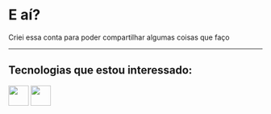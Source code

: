 # E aí?

Criei essa conta para poder compartilhar algumas coisas que faço

---
## Tecnologias que estou interessado:
<img src="https://cdn.jsdelivr.net/gh/devicons/devicon/icons/python/python-original.svg" height="40px;"/>

<img src="https://cdn.jsdelivr.net/gh/devicons/devicon/icons/django/django-original.svg" height="40px;"/>
